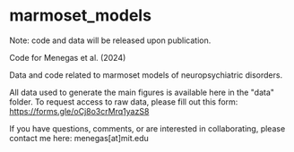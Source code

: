 # marmoset_models

Note: code and data will be released upon publication.

Code for Menegas et al. (2024) 

Data and code related to marmoset models of neuropsychiatric disorders. 

All data used to generate the main figures is available here in the "data" folder. To request access to raw data, please fill out this form: https://forms.gle/oCj8o3crMrq1yazS8

If you have questions, comments, or are interested in collaborating, please contact me here: menegas[at]mit.edu

